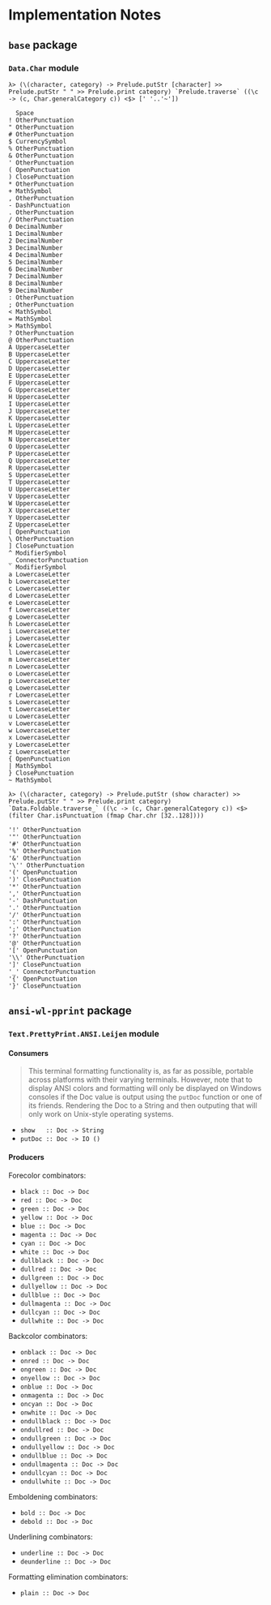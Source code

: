 # Implementation Notes


## `base` package

### `Data.Char` module

```
λ> (\(character, category) -> Prelude.putStr [character] >> Prelude.putStr " " >> Prelude.print category) `Prelude.traverse` ((\c -> (c, Char.generalCategory c)) <$> [' '..'~'])

  Space
! OtherPunctuation
" OtherPunctuation
# OtherPunctuation
$ CurrencySymbol
% OtherPunctuation
& OtherPunctuation
' OtherPunctuation
( OpenPunctuation
) ClosePunctuation
* OtherPunctuation
+ MathSymbol
, OtherPunctuation
- DashPunctuation
. OtherPunctuation
/ OtherPunctuation
0 DecimalNumber
1 DecimalNumber
2 DecimalNumber
3 DecimalNumber
4 DecimalNumber
5 DecimalNumber
6 DecimalNumber
7 DecimalNumber
8 DecimalNumber
9 DecimalNumber
: OtherPunctuation
; OtherPunctuation
< MathSymbol
= MathSymbol
> MathSymbol
? OtherPunctuation
@ OtherPunctuation
A UppercaseLetter
B UppercaseLetter
C UppercaseLetter
D UppercaseLetter
E UppercaseLetter
F UppercaseLetter
G UppercaseLetter
H UppercaseLetter
I UppercaseLetter
J UppercaseLetter
K UppercaseLetter
L UppercaseLetter
M UppercaseLetter
N UppercaseLetter
O UppercaseLetter
P UppercaseLetter
Q UppercaseLetter
R UppercaseLetter
S UppercaseLetter
T UppercaseLetter
U UppercaseLetter
V UppercaseLetter
W UppercaseLetter
X UppercaseLetter
Y UppercaseLetter
Z UppercaseLetter
[ OpenPunctuation
\ OtherPunctuation
] ClosePunctuation
^ ModifierSymbol
_ ConnectorPunctuation
` ModifierSymbol
a LowercaseLetter
b LowercaseLetter
c LowercaseLetter
d LowercaseLetter
e LowercaseLetter
f LowercaseLetter
g LowercaseLetter
h LowercaseLetter
i LowercaseLetter
j LowercaseLetter
k LowercaseLetter
l LowercaseLetter
m LowercaseLetter
n LowercaseLetter
o LowercaseLetter
p LowercaseLetter
q LowercaseLetter
r LowercaseLetter
s LowercaseLetter
t LowercaseLetter
u LowercaseLetter
v LowercaseLetter
w LowercaseLetter
x LowercaseLetter
y LowercaseLetter
z LowercaseLetter
{ OpenPunctuation
| MathSymbol
} ClosePunctuation
~ MathSymbol

```

<!-- (\(character, category) -> Prelude.putStr (show character) >> Prelude.putStr " " >> Prelude.print category) `Data.Foldable.traverse_` ((\c -> (c, Char.generalCategory c)) <$> [' '..'~']) -->

```
λ> (\(character, category) -> Prelude.putStr (show character) >> Prelude.putStr " " >> Prelude.print category) `Data.Foldable.traverse_` ((\c -> (c, Char.generalCategory c)) <$> (filter Char.isPunctuation (fmap Char.chr [32..128])))

'!' OtherPunctuation
'"' OtherPunctuation
'#' OtherPunctuation
'%' OtherPunctuation
'&' OtherPunctuation
'\'' OtherPunctuation
'(' OpenPunctuation
')' ClosePunctuation
'*' OtherPunctuation
',' OtherPunctuation
'-' DashPunctuation
'.' OtherPunctuation
'/' OtherPunctuation
':' OtherPunctuation
';' OtherPunctuation
'?' OtherPunctuation
'@' OtherPunctuation
'[' OpenPunctuation
'\\' OtherPunctuation
']' ClosePunctuation
'_' ConnectorPunctuation
'{' OpenPunctuation
'}' ClosePunctuation
```


## `ansi-wl-pprint` package

### `Text.PrettyPrint.ANSI.Leijen` module
 
#### Consumers

> This terminal formatting functionality is, as far as possible, portable across platforms with their varying terminals. However, note that to display ANSI colors and formatting will only be displayed on Windows consoles if the Doc value is output using the `putDoc` function or one of its friends. Rendering the Doc to a String and then outputing that will only work on Unix-style operating systems.

* `show   :: Doc -> String`
* `putDoc :: Doc -> IO ()`

#### Producers

Forecolor combinators:

* `black :: Doc -> Doc`
* `red :: Doc -> Doc`
* `green :: Doc -> Doc`
* `yellow :: Doc -> Doc`
* `blue :: Doc -> Doc`
* `magenta :: Doc -> Doc`
* `cyan :: Doc -> Doc`
* `white :: Doc -> Doc`
* `dullblack :: Doc -> Doc`
* `dullred :: Doc -> Doc`
* `dullgreen :: Doc -> Doc`
* `dullyellow :: Doc -> Doc`
* `dullblue :: Doc -> Doc`
* `dullmagenta :: Doc -> Doc`
* `dullcyan :: Doc -> Doc`
* `dullwhite :: Doc -> Doc`

Backcolor combinators:

* `onblack :: Doc -> Doc`
* `onred :: Doc -> Doc`
* `ongreen :: Doc -> Doc`
* `onyellow :: Doc -> Doc`
* `onblue :: Doc -> Doc`
* `onmagenta :: Doc -> Doc`
* `oncyan :: Doc -> Doc`
* `onwhite :: Doc -> Doc`
* `ondullblack :: Doc -> Doc`
* `ondullred :: Doc -> Doc`
* `ondullgreen :: Doc -> Doc`
* `ondullyellow :: Doc -> Doc`
* `ondullblue :: Doc -> Doc`
* `ondullmagenta :: Doc -> Doc`
* `ondullcyan :: Doc -> Doc`
* `ondullwhite :: Doc -> Doc`

Emboldening combinators:

* `bold :: Doc -> Doc`
* `debold :: Doc -> Doc`

Underlining combinators:

* `underline :: Doc -> Doc`
* `deunderline :: Doc -> Doc`

Formatting elimination combinators:

* `plain :: Doc -> Doc`

## 